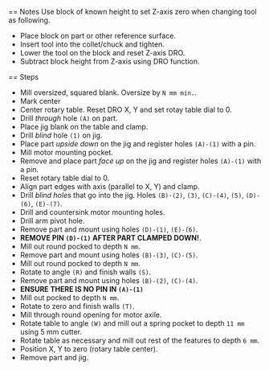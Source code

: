 == Notes
Use block of known height to set Z-axis zero when changing tool as following.
  * Place block on part or other reference surface.
  * Insert tool into the collet/chuck and tighten.
  * Lower the tool on the block and reset Z-axis DRO.
  * Subtract block height from Z-axis using DRO function.

== Steps
* Mill oversized, squared blank. Oversize by `N mm min.`.
* Mark center
* Center rotary table. Reset DRO X, Y and set rotay table dial to 0.
* Drill _through_ hole `(A)` on part.
* Place jig blank on the table and clamp.
* Drill _blind_ hole `(1)` on jig.
* Place part _upside down_ on the jig and register holes `(A)-(1)` with a pin.
* Mill motor mounting pocket.
* Remove and place part _face up_ on the jig and register holes `(A)-(1)` with a pin.
* Reset rotary table dial to 0.
* Align part edges with axis (parallel to X, Y) and clamp.
* Drill _blind holes_ that go into the jig. Holes `(B)-(2)`, `(3)`, `(C)-(4)`, `(5)`, `(D)-(6)`, `(E)-(7)`.
* Drill and countersink motor mounting holes.
* Drill arm pivot hole.
* Remove part and mount using holes `(D)-(1)`, `(E)-(6)`.
* __REMOVE PIN `(D)-(1)` AFTER PART CLAMPED DOWN!__.
* Mill out round pocked to depth `N mm`.
* Remove part and mount using holes `(B)-(3)`, `(C)-(5)`.
* Mill out round pocked to depth `N mm`.
* Rotate to angle `(R)` and finish walls `(S)`.
* Remove part and mount using holes `(B)-(2)`, `(C)-(4)`.
* __ENSURE THERE IS NO PIN IN `(A)-(1)`__
* Mill out pocked to depth `N mm`.
* Rotate to zero and finish walls `(T)`.
* Mill through round opening for motor axile.
* Rotate table to angle `(W)` and mill out a spring pocket to depth `11 mm` using 5 mm cutter.
* Rotate table as necessary and mill out rest of the features to depth `6 mm`.
* Position X, Y to zero (rotary table center).
* Remove part and jig.

